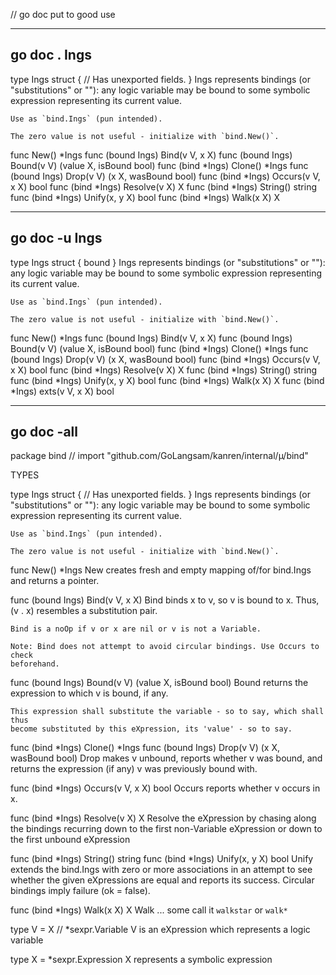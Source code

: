 // go doc put to good use	 
				
-------------------------------------------------------------------------------
## go doc .  Ings		
type Ings struct {
	// Has unexported fields.
}
    Ings represents bindings (or "substitutions" or ""): any logic variable may
    be bound to some symbolic expression representing its current value.

    Use as `bind.Ings` (pun intended).

    The zero value is not useful - initialize with `bind.New()`.

func New() *Ings
func (bound Ings) Bind(v V, x X)
func (bound Ings) Bound(v V) (value X, isBound bool)
func (bind *Ings) Clone() *Ings
func (bound Ings) Drop(v V) (x X, wasBound bool)
func (bind *Ings) Occurs(v V, x X) bool
func (bind *Ings) Resolve(v X) X
func (bind *Ings) String() string
func (bind *Ings) Unify(x, y X) bool
func (bind *Ings) Walk(x X) X
				
-------------------------------------------------------------------------------
## go doc -u Ings		
type Ings struct {
	bound
}
    Ings represents bindings (or "substitutions" or ""): any logic variable may
    be bound to some symbolic expression representing its current value.

    Use as `bind.Ings` (pun intended).

    The zero value is not useful - initialize with `bind.New()`.

func New() *Ings
func (bound Ings) Bind(v V, x X)
func (bound Ings) Bound(v V) (value X, isBound bool)
func (bind *Ings) Clone() *Ings
func (bound Ings) Drop(v V) (x X, wasBound bool)
func (bind *Ings) Occurs(v V, x X) bool
func (bind *Ings) Resolve(v X) X
func (bind *Ings) String() string
func (bind *Ings) Unify(x, y X) bool
func (bind *Ings) Walk(x X) X
func (bind *Ings) exts(v V, x X) bool
				
-------------------------------------------------------------------------------
## go doc -all		
package bind // import "github.com/GoLangsam/kanren/internal/µ/bind"


TYPES

type Ings struct {
	// Has unexported fields.
}
    Ings represents bindings (or "substitutions" or ""): any logic variable may
    be bound to some symbolic expression representing its current value.

    Use as `bind.Ings` (pun intended).

    The zero value is not useful - initialize with `bind.New()`.

func New() *Ings
    New creates fresh and empty mapping of/for bind.Ings and returns a pointer.

func (bound Ings) Bind(v V, x X)
    Bind binds x to v, so v is bound to x. Thus, (v . x) resembles a
    substitution pair.

    Bind is a noOp if v or x are nil or v is not a Variable.

    Note: Bind does not attempt to avoid circular bindings. Use Occurs to check
    beforehand.

func (bound Ings) Bound(v V) (value X, isBound bool)
    Bound returns the expression to which v is bound, if any.

    This expression shall substitute the variable - so to say, which shall thus
    become substituted by this eXpression, its 'value' - so to say.

func (bind *Ings) Clone() *Ings
func (bound Ings) Drop(v V) (x X, wasBound bool)
    Drop makes v unbound, reports whether v was bound, and returns the
    expression (if any) v was previously bound with.

func (bind *Ings) Occurs(v V, x X) bool
    Occurs reports whether v occurs in x.

func (bind *Ings) Resolve(v X) X
    Resolve the eXpression by chasing along the bindings recurring down to the
    first non-Variable eXpression or down to the first unbound eXpression

func (bind *Ings) String() string
func (bind *Ings) Unify(x, y X) bool
    Unify extends the bind.Ings with zero or more associations in an attempt to
    see whether the given eXpressions are equal and reports its success.
    Circular bindings imply failure (ok = false).

func (bind *Ings) Walk(x X) X
    Walk ... some call it `walkstar` or `walk*`

type V = X // *sexpr.Variable
    V is an eXpression which represents a logic variable

type X = *sexpr.Expression
    X represents a symbolic expression

